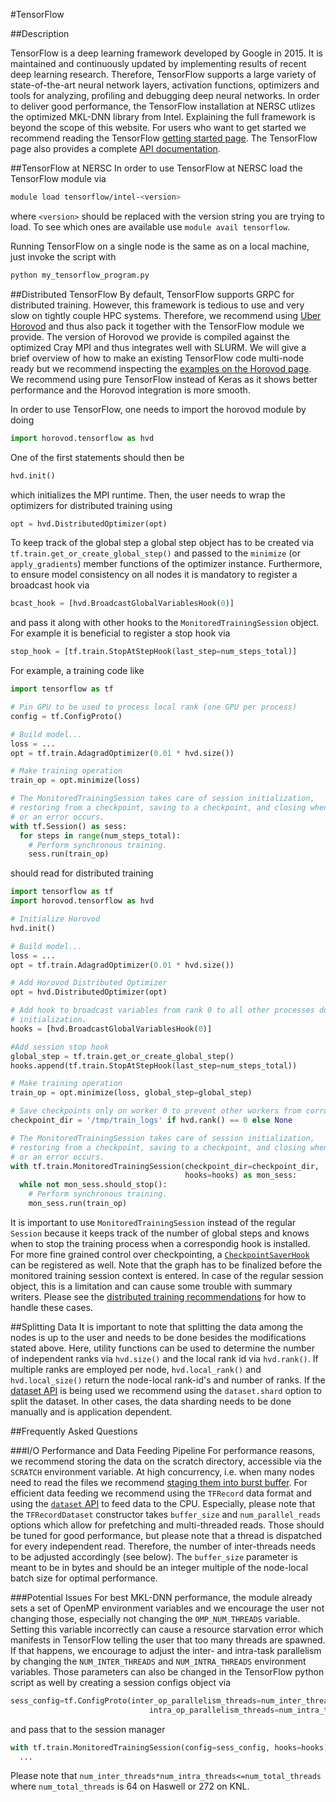 #TensorFlow

##Description

TensorFlow is a deep learning framework developed by Google in 2015. It is maintained and continuously updated by implementing results of recent deep learning research. Therefore, TensorFlow supports a large variety of state-of-the-art neural network layers, activation functions, optimizers and tools for analyzing, profiling and debugging deep neural networks. In order to deliver good performance, the TensorFlow installation at NERSC utlizes the optimized MKL-DNN library from Intel.
Explaining the full framework is beyond the scope of this website. For users who want to get started we recommend reading the TensorFlow [getting started page](https://www.tensorflow.org/get_started/). The TensorFlow page also provides a complete [API documentation](https://www.tensorflow.org/api_docs/).

##TensorFlow at NERSC
In order to use TensorFlow at NERSC load the TensorFlow module via
```bash
module load tensorflow/intel-<version>
```
where `<version>` should be replaced with the version string you are trying to load. To see which ones are available use `module avail tensorflow`.

Running TensorFlow on a single node is the same as on a local machine, just invoke the script with 
```bash
python my_tensorflow_program.py
```

##Distributed TensorFlow
By default, TensorFlow supports GRPC for distributed training. However, this framework is tedious to use and very slow on tightly couple HPC systems. Therefore, we recommend using [Uber Horovod](https://github.com/uber/horovod) and thus also pack it together with the TensorFlow module we provide. The version of Horovod we provide is compiled against the optimized Cray MPI and thus integrates well with SLURM. We will give a brief overview of how to make an existing TensorFlow code multi-node ready but we recommend inspecting the [examples on the Horovod page](https://github.com/uber/horovod/tree/master/examples). We recommend using pure TensorFlow instead of Keras as it shows better performance and the Horovod integration is more smooth.

In order to use TensorFlow, one needs to import the horovod module by doing
```python
import horovod.tensorflow as hvd
```
One of the first statements should then be
```python
hvd.init()
```
which initializes the MPI runtime. Then, the user needs to wrap the optimizers for distributed training using
```python
opt = hvd.DistributedOptimizer(opt)
```
To keep track of the global step a global step object has to be created via `tf.train.get_or_create_global_step()` and passed to the `minimize` (or `apply_gradients`) member functions of the optimizer instance. 
Furthermore, to ensure model consistency on all nodes it is mandatory to register a broadcast hook via
```python
bcast_hook = [hvd.BroadcastGlobalVariablesHook(0)]
```
and pass it along with other hooks to the `MonitoredTrainingSession` object. For example it is beneficial to register a stop hook via
```python
stop_hook = [tf.train.StopAtStepHook(last_step=num_steps_total)]
```

For example, a training code like

```python
import tensorflow as tf

# Pin GPU to be used to process local rank (one GPU per process)
config = tf.ConfigProto()

# Build model...
loss = ...
opt = tf.train.AdagradOptimizer(0.01 * hvd.size())

# Make training operation
train_op = opt.minimize(loss)

# The MonitoredTrainingSession takes care of session initialization,
# restoring from a checkpoint, saving to a checkpoint, and closing when done
# or an error occurs.
with tf.Session() as sess:
  for steps in range(num_steps_total):
    # Perform synchronous training.
    sess.run(train_op)
```
should read for distributed training
```python
import tensorflow as tf
import horovod.tensorflow as hvd

# Initialize Horovod
hvd.init()

# Build model...
loss = ...
opt = tf.train.AdagradOptimizer(0.01 * hvd.size())

# Add Horovod Distributed Optimizer
opt = hvd.DistributedOptimizer(opt)

# Add hook to broadcast variables from rank 0 to all other processes during
# initialization.
hooks = [hvd.BroadcastGlobalVariablesHook(0)]

#Add session stop hook
global_step = tf.train.get_or_create_global_step()
hooks.append(tf.train.StopAtStepHook(last_step=num_steps_total))

# Make training operation
train_op = opt.minimize(loss, global_step=global_step)

# Save checkpoints only on worker 0 to prevent other workers from corrupting them.
checkpoint_dir = '/tmp/train_logs' if hvd.rank() == 0 else None

# The MonitoredTrainingSession takes care of session initialization,
# restoring from a checkpoint, saving to a checkpoint, and closing when done
# or an error occurs.
with tf.train.MonitoredTrainingSession(checkpoint_dir=checkpoint_dir,
                                       hooks=hooks) as mon_sess:
  while not mon_sess.should_stop():
    # Perform synchronous training.
    mon_sess.run(train_op)
```
It is important to use `MonitoredTrainingSession` instead of the regular `Session` because it keeps track of the number of global steps and knows when to stop the training process when a correspondig hook is installed. For more fine grained control over checkpointing, a [`CheckpointSaverHook`](https://www.tensorflow.org/api_docs/python/tf/train/CheckpointSaverHook) can be registered as well. Note that the graph has to be finalized before the monitored training session context is entered. In case of the regular session object, this is a limitation and can cause some trouble with summary writers. Please see the [distributed training recommendations](https://www.tensorflow.org/deploy/distributed) for how to handle these cases.

##Splitting Data
It is important to note that splitting the data among the nodes is up to the user and needs to be done besides the modifications stated above. Here, utility functions can be used to determine the number of independent ranks via `hvd.size()` and the local rank id via `hvd.rank()`. If multiple ranks are employed per node, `hvd.local_rank()` and `hvd.local_size()` return the node-local rank-id's and number of ranks. If the [dataset API](https://www.tensorflow.org/programmers_guide/datasets) is being used we recommend using the `dataset.shard` option to split the dataset. In other cases, the data sharding needs to be done manually and is application dependent.

##Frequently Asked Questions

###I/O Performance and Data Feeding Pipeline
For performance reasons, we recommend storing the data on the scratch directory, accessible via the `SCRATCH` environment variable. At high concurrency, i.e. when many nodes need to read the files we recommend [staging them into burst buffer](). For efficient data feeding we recommend using the `TFRecord` data format and using the [`dataset` API](https://www.tensorflow.org/programmers_guide/datasets) to feed data to the CPU. Especially, please note that the `TFRecordDataset` constructor takes `buffer_size` and `num_parallel_reads` options which allow for prefetching and multi-threaded reads. Those should be tuned for good performance, but please note that a thread is dispatched for every independent read. Therefore, the number of inter-threads needs to be adjusted accordingly (see below). The `buffer_size` parameter is meant to be in bytes and should be an integer multiple of the node-local batch size for optimal performance. 

###Potential Issues
For best MKL-DNN performance, the module already sets a set of OpenMP environment variables and we encourage the user not changing those, especially not changing the `OMP_NUM_THREADS` variable. Setting this variable incorrectly can cause a resource starvation error which manifests in TensorFlow telling the user that too many threads are spawned. If that happens, we encourage to adjust the inter- and intra-task parallelism by changing the `NUM_INTER_THREADS` and `NUM_INTRA_THREADS` environment variables. Those parameters can also be changed in the TensorFlow python script as well by creating a session configs object via
```python
sess_config=tf.ConfigProto(inter_op_parallelism_threads=num_inter_threads,
                               intra_op_parallelism_threads=num_intra_threads)
```
and pass that to the session manager
```python
with tf.train.MonitoredTrainingSession(config=sess_config, hooks=hooks) as sess:
  ...
```
Please note that `num_inter_threads*num_intra_threads<=num_total_threads` where `num_total_threads` is 64 on Haswell or 272 on KNL.